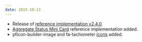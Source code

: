 ```yaml
---
date: 2015-10-13
---
```

<ul>
<li>Release of <a href="https://github.com/patternfly/patternfly/releases/tag/v2.4.0" title="PatternFly reference implementation v2.4.0 on Github">reference implementation v2.4.0</a>.</li>
<li><a href="{{ site.baseurl}}patterns/aggregate-status-card/">Aggregate Status Mini Card</a> reference implementation added.</li>
<li>pficon-builder-image and fa-tachometer <a href="{{ site.baseurl}}styles/icons">icons</a> added.</li>
</ul>
